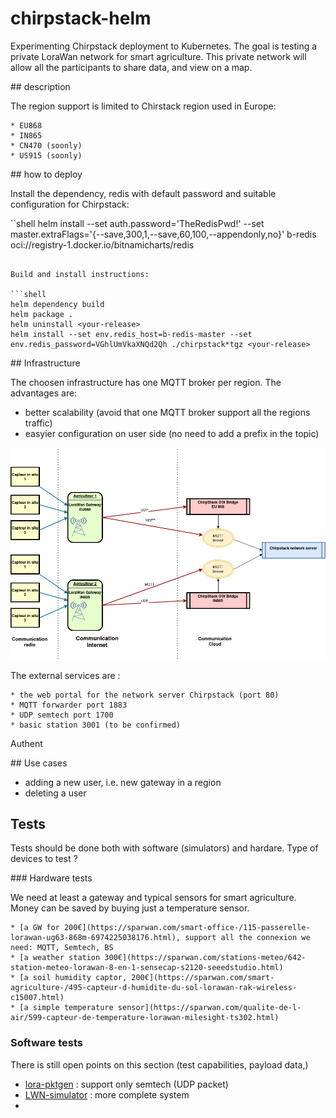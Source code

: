 # chirpstack-helm

Experimenting Chirpstack deployment to Kubernetes. The goal is testing a private LoraWan network for smart agriculture.
This private network will allow all the participants to share data, and view on a map.

## description

The region support is limited to Chirstack region used in Europe:

    * EU868     
    * IN865 
    * CN470 (soonly)
    * US915 (soonly)

## how to deploy

Install the dependency, redis with default password and suitable configuration for Chirpstack:

``shell
helm install --set auth.password='TheRedisPwd!' --set master.extraFlags='{--save,300,1,--save,60,100,--appendonly,no}' b-redis oci://registry-1.docker.io/bitnamicharts/redis
```

Build and install instructions:

```shell
helm dependency build
helm package .
helm uninstall <your-release>
helm install --set env.redis_host=b-redis-master --set env.redis_password=VGhlUmVkaXNQd2Qh ./chirpstack*tgz <your-release> 
```

## Infrastructure

The choosen infrastructure has one MQTT broker per region. The advantages are:

  * better scalability (avoid that one MQTT broker support all the regions traffic)
  * easyier configuration on user side (no need to add a prefix in the topic)

![Chripstack](/schemas/infra-structure.png)

The external services are :

    * the web portal for the network server Chirpstack (port 80)
    * MQTT forwarder port 1883
    * UDP semtech port 1700
    * basic station 3001 (to be confirmed)

Authent

## Use cases 

  * adding a new user, i.e. new gateway in a region 
  * deleting a user

## Tests

Tests should be done both with software (simulators) and hardare.
Type of devices to test ?

### Hardware tests

We need at least a gateway and typical sensors for smart agriculture. Money can be saved by buying just a temperature sensor.

    * [a GW for 200€](https://sparwan.com/smart-office-/115-passerelle-lorawan-ug63-868m-6974225038176.html), support all the connexion we need: MQTT, Semtech, BS
    * [a weather station 300€](https://sparwan.com/stations-meteo/642-station-meteo-lorawan-8-en-1-sensecap-s2120-seeedstudio.html)
    * [a soil humidity captor, 200€](https://sparwan.com/smart-agriculture-/495-capteur-d-humidite-du-sol-lorawan-rak-wireless-c15007.html)
    * [a simple temperature sensor](https://sparwan.com/qualite-de-l-air/599-capteur-de-temperature-lorawan-milesight-ts302.html)

### Software tests


There is still open points on this section (test capabilities, payload data,)

  * [lora-pktgen](https://github.com/donadonny/lora-pktgen) : support only semtech (UDP packet) 
  * [LWN-simulator](https://github.com/UniCT-ARSLab/LWN-Simulator) : more complete system
  * 

